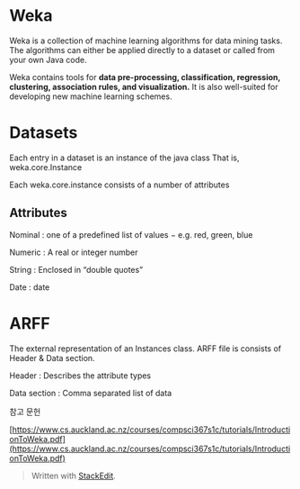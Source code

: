 # Weka

Weka is a collection of machine learning algorithms for data mining tasks. The algorithms can either be applied directly to a dataset or called from your own Java code. 

Weka contains tools for **data pre-processing, classification, regression, clustering, association rules, and visualization.** It is also well-suited for developing new machine learning schemes.

# Datasets

Each entry in a dataset is an instance of the java class
That is, weka.core.Instance

Each weka.core.instance consists of a number of attributes

## Attributes

Nominal
: one of a predefined list of values 
− e.g. red, green, blue 


Numeric
: A real or integer number

String
: Enclosed in “double quotes”

Date
: date

# ARFF 

The external representation of an Instances class.
ARFF file is consists of Header & Data section.

Header
: Describes the attribute types

Data section
: Comma separated list of data



참고 문헌

[https://www.cs.auckland.ac.nz/courses/compsci367s1c/tutorials/IntroductionToWeka.pdf](https://www.cs.auckland.ac.nz/courses/compsci367s1c/tutorials/IntroductionToWeka.pdf)

> Written with [StackEdit](https://stackedit.io/).
<!--stackedit_data:
eyJoaXN0b3J5IjpbMTAyNzE3MzUyMl19
-->